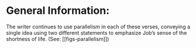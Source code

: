 # General Information:

The writer continues to use parallelism in each of these verses, conveying a single idea using two different statements to emphasize Job’s sense of the shortness of life. (See: [[figs-parallelism]])